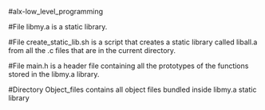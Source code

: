 #alx-low_level_programming

#File libmy.a is a static library.

#File create_static_lib.sh is a script that creates a static library called liball.a from all the .c files that are in the current directory.

#File main.h is a header file containing all the prototypes of the functions stored in the libmy.a library.

#Directory Object_files contains all object files bundled inside libmy.a static library
